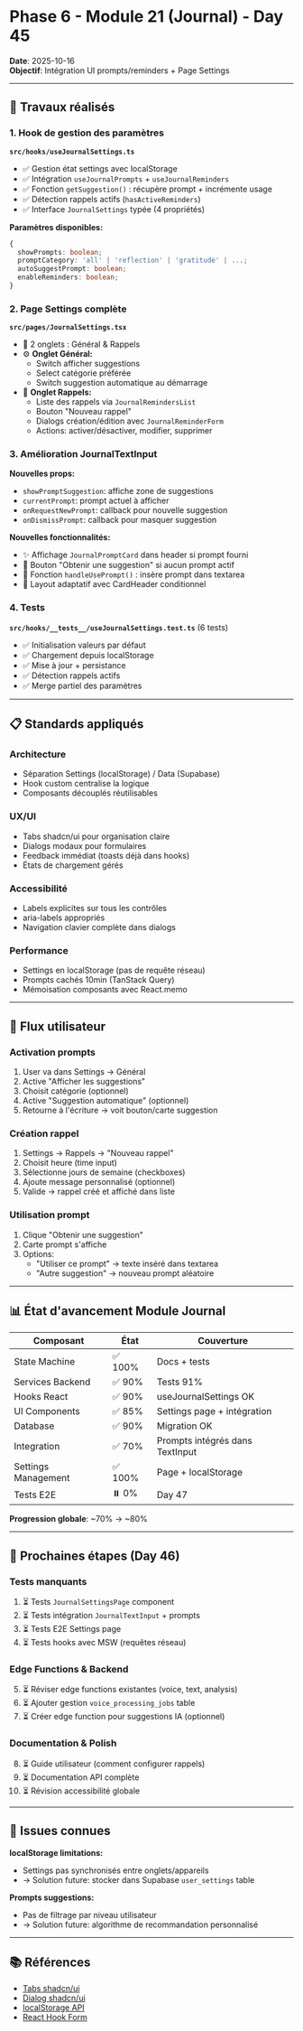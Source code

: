 # Phase 6 - Module 21 (Journal) - Day 45

**Date**: 2025-10-16  
**Objectif**: Intégration UI prompts/reminders + Page Settings

---

## 🎯 Travaux réalisés

### 1. Hook de gestion des paramètres

**`src/hooks/useJournalSettings.ts`**
- ✅ Gestion état settings avec localStorage
- ✅ Intégration `useJournalPrompts` + `useJournalReminders`
- ✅ Fonction `getSuggestion()` : récupère prompt + incrémente usage
- ✅ Détection rappels actifs (`hasActiveReminders`)
- ✅ Interface `JournalSettings` typée (4 propriétés)

**Paramètres disponibles:**
```typescript
{
  showPrompts: boolean;
  promptCategory: 'all' | 'reflection' | 'gratitude' | ...;
  autoSuggestPrompt: boolean;
  enableReminders: boolean;
}
```

### 2. Page Settings complète

**`src/pages/JournalSettings.tsx`**
- 📑 2 onglets : Général & Rappels
- ⚙️ **Onglet Général:**
  - Switch afficher suggestions
  - Select catégorie préférée
  - Switch suggestion automatique au démarrage
- 🔔 **Onglet Rappels:**
  - Liste des rappels via `JournalRemindersList`
  - Bouton "Nouveau rappel"
  - Dialogs création/édition avec `JournalReminderForm`
  - Actions: activer/désactiver, modifier, supprimer

### 3. Amélioration JournalTextInput

**Nouvelles props:**
- `showPromptSuggestion`: affiche zone de suggestions
- `currentPrompt`: prompt actuel à afficher
- `onRequestNewPrompt`: callback pour nouvelle suggestion
- `onDismissPrompt`: callback pour masquer suggestion

**Nouvelles fonctionnalités:**
- ✨ Affichage `JournalPromptCard` dans header si prompt fourni
- 🎯 Bouton "Obtenir une suggestion" si aucun prompt actif
- 📝 Fonction `handleUsePrompt()` : insère prompt dans textarea
- 🎨 Layout adaptatif avec CardHeader conditionnel

### 4. Tests

**`src/hooks/__tests__/useJournalSettings.test.ts`** (6 tests)
- ✅ Initialisation valeurs par défaut
- ✅ Chargement depuis localStorage
- ✅ Mise à jour + persistance
- ✅ Détection rappels actifs
- ✅ Merge partiel des paramètres

---

## 📋 Standards appliqués

### Architecture
- Séparation Settings (localStorage) / Data (Supabase)
- Hook custom centralise la logique
- Composants découplés réutilisables

### UX/UI
- Tabs shadcn/ui pour organisation claire
- Dialogs modaux pour formulaires
- Feedback immédiat (toasts déjà dans hooks)
- États de chargement gérés

### Accessibilité
- Labels explicites sur tous les contrôles
- aria-labels appropriés
- Navigation clavier complète dans dialogs

### Performance
- Settings en localStorage (pas de requête réseau)
- Prompts cachés 10min (TanStack Query)
- Mémoisation composants avec React.memo

---

## 🎨 Flux utilisateur

### Activation prompts
1. User va dans Settings → Général
2. Active "Afficher les suggestions"
3. Choisit catégorie (optionnel)
4. Active "Suggestion automatique" (optionnel)
5. Retourne à l'écriture → voit bouton/carte suggestion

### Création rappel
1. Settings → Rappels → "Nouveau rappel"
2. Choisit heure (time input)
3. Sélectionne jours de semaine (checkboxes)
4. Ajoute message personnalisé (optionnel)
5. Valide → rappel créé et affiché dans liste

### Utilisation prompt
1. Clique "Obtenir une suggestion"
2. Carte prompt s'affiche
3. Options:
   - "Utiliser ce prompt" → texte inséré dans textarea
   - "Autre suggestion" → nouveau prompt aléatoire

---

## 📊 État d'avancement Module Journal

| Composant | État | Couverture |
|-----------|------|------------|
| State Machine | ✅ 100% | Docs + tests |
| Services Backend | ✅ 90% | Tests 91% |
| Hooks React | ✅ 90% | useJournalSettings OK |
| UI Components | ✅ 85% | Settings page + intégration |
| Database | ✅ 90% | Migration OK |
| Integration | ✅ 70% | Prompts intégrés dans TextInput |
| Settings Management | ✅ 100% | Page + localStorage |
| Tests E2E | ⏸️ 0% | Day 47 |

**Progression globale**: ~70% → ~80%

---

## 🔄 Prochaines étapes (Day 46)

### Tests manquants
1. ⏳ Tests `JournalSettingsPage` component
2. ⏳ Tests intégration `JournalTextInput` + prompts
3. ⏳ Tests E2E Settings page
4. ⏳ Tests hooks avec MSW (requêtes réseau)

### Edge Functions & Backend
5. ⏳ Réviser edge functions existantes (voice, text, analysis)
6. ⏳ Ajouter gestion `voice_processing_jobs` table
7. ⏳ Créer edge function pour suggestions IA (optionnel)

### Documentation & Polish
8. ⏳ Guide utilisateur (comment configurer rappels)
9. ⏳ Documentation API complète
10. ⏳ Révision accessibilité globale

---

## 🐛 Issues connues

**localStorage limitations:**
- Settings pas synchronisés entre onglets/appareils
- → Solution future: stocker dans Supabase `user_settings` table

**Prompts suggestions:**
- Pas de filtrage par niveau utilisateur
- → Solution future: algorithme de recommandation personnalisé

---

## 📚 Références
- [Tabs shadcn/ui](https://ui.shadcn.com/docs/components/tabs)
- [Dialog shadcn/ui](https://ui.shadcn.com/docs/components/dialog)
- [localStorage API](https://developer.mozilla.org/en-US/docs/Web/API/Window/localStorage)
- [React Hook Form](https://react-hook-form.com/)
